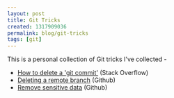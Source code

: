 ```yaml
---
layout: post
title: Git Tricks
created: 1317909036
permalink: blog/git-tricks
tags: [git]
---
```

This is a personal collection of Git tricks I've collected -

- [How to delete a 'git commit'](http://stackoverflow.com/questions/1338728/how-to-delete-a-git-commit) (Stack Overflow)
- [Deleting a remote branch](http://help.github.com/remotes/#deleting_a_remote_branch_or_tag) (Github)
- [Remove sensitive data](https://help.github.com/articles/remove-sensitive-data) (Github)

